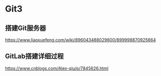 # Git3

## 搭建Git服务器

https://www.liaoxuefeng.com/wiki/896043488029600/899998870925664

## GitLab搭建详细过程

https://www.cnblogs.com/Alex-qiu/p/7845626.html
